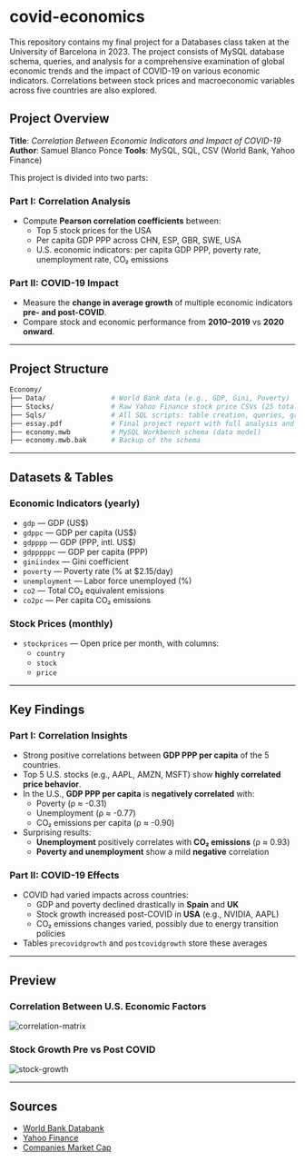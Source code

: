 
# covid-economics

This repository contains my final project for a Databases class taken at the University of Barcelona in 2023. The project consists of MySQL database schema, queries, and analysis for a comprehensive examination of global economic trends and the impact of COVID-19 on various economic indicators. Correlations between stock prices and macroeconomic variables across five countries are also explored.

## Project Overview

**Title**: *Correlation Between Economic Indicators and Impact of COVID-19*  
**Author**: Samuel Blanco Ponce 
**Tools**: MySQL, SQL, CSV (World Bank, Yahoo Finance)

This project is divided into two parts:

### Part I: Correlation Analysis
- Compute **Pearson correlation coefficients** between:
  - Top 5 stock prices for the USA
  - Per capita GDP PPP across CHN, ESP, GBR, SWE, USA
  - U.S. economic indicators: per capita GDP PPP, poverty rate, unemployment rate, CO₂ emissions

### Part II: COVID-19 Impact
- Measure the **change in average growth** of multiple economic indicators **pre- and post-COVID**.
- Compare stock and economic performance from **2010–2019** vs **2020 onward**.

---

## Project Structure

```bash
Economy/
├── Data/                # World Bank data (e.g., GDP, Gini, Poverty)
├── Stocks/              # Raw Yahoo Finance stock price CSVs (25 total)
├── Sqls/                # All SQL scripts: table creation, queries, growth computations
├── essay.pdf            # Final project report with full analysis and results
├── economy.mwb          # MySQL Workbench schema (data model)
├── economy.mwb.bak      # Backup of the schema
```

---

## Datasets & Tables

### Economic Indicators (yearly)
- `gdp` — GDP (US$)
- `gdppc` — GDP per capita (US$)
- `gdpppp` — GDP (PPP, intl. US$)
- `gdpppppc` — GDP per capita (PPP)
- `giniindex` — Gini coefficient
- `poverty` — Poverty rate (% at $2.15/day)
- `unemployment` — Labor force unemployed (%)
- `co2` — Total CO₂ equivalent emissions
- `co2pc` — Per capita CO₂ emissions

### Stock Prices (monthly)
- `stockprices` — Open price per month, with columns:
  - `country`
  - `stock`
  - `price`

---

## Key Findings

### Part I: Correlation Insights
- Strong positive correlations between **GDP PPP per capita** of the 5 countries.
- Top 5 U.S. stocks (e.g., AAPL, AMZN, MSFT) show **highly correlated price behavior**.
- In the U.S., **GDP PPP per capita** is **negatively correlated** with:
  - Poverty (ρ ≈ -0.31)
  - Unemployment (ρ ≈ -0.77)
  - CO₂ emissions per capita (ρ ≈ -0.90)
- Surprising results:
  - **Unemployment** positively correlates with **CO₂ emissions** (ρ ≈ 0.93)
  - **Poverty and unemployment** show a mild **negative** correlation

### Part II: COVID-19 Effects
- COVID had varied impacts across countries:
  - GDP and poverty declined drastically in **Spain** and **UK**
  - Stock growth increased post-COVID in **USA** (e.g., NVIDIA, AAPL)
  - CO₂ emissions changes varied, possibly due to energy transition policies
- Tables `precovidgrowth` and `postcovidgrowth` store these averages

---

## Preview

### Correlation Between U.S. Economic Factors

![correlation-matrix](images/c18f5497-5f75-4783-b3f4-354450e78ea1.png)

### Stock Growth Pre vs Post COVID

![stock-growth](images/6f32091e-b840-4505-ba0c-91cbda739fdc.png)

---

## Sources

- [World Bank Databank](https://databank.worldbank.org/)
- [Yahoo Finance](https://finance.yahoo.com/)
- [Companies Market Cap](https://companiesmarketcap.com/)


